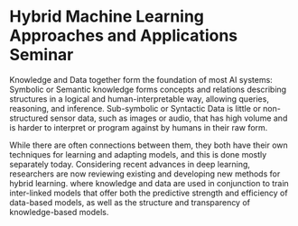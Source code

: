 # Hybrid Machine Learning Approaches and Applications Seminar

Knowledge and Data together form the foundation of most AI systems: Symbolic or Semantic knowledge forms concepts and relations describing structures in a logical and human-interpretable way, allowing queries, reasoning, and inference. Sub-symbolic or Syntactic Data is little or non-structured sensor data, such as images or audio, that has high volume and is harder to interpret or program against by humans in their raw form. 

While there are often connections between them, they both have their own techniques for learning and adapting models, and this is done mostly separately today. Considering recent advances in deep learning, researchers are now reviewing existing and developing new methods for hybrid learning. where knowledge and data are used in conjunction to train inter-linked models that offer both the predictive strength and efficiency of data-based models, as well as the structure and transparency of knowledge-based models.
